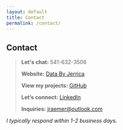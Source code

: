 ```yaml
---
layout: default
title: Contact
permalink: /contact/
---
```


## Contact

> **Let's chat:** 541-632-3506
>
> **Website:** [Data By Jerrica](https://databyjerrica.com/)
> 
> **View my projects:** [GitHub](https://github.com/JerricaRaemer)
>  
> **Let’s connect:** [LinkedIn](https://www.linkedin.com/in/jerrica-raemer/)
> 
> **Inquiries:** jraemer@outlook.com
>

*I typically respond within 1-2 business days.*

